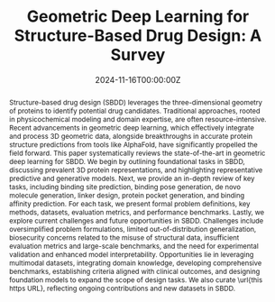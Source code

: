 ---
title: "Geometric Deep Learning for Structure-Based Drug Design: A Survey"
authors:
authors:
  - Zaixi Zhang *
  - Jiaxian Yan *
  - "**Yining Huang**"
  - Qi Liu
  - Enhong Chen
  - Mengdi Wang
  - Marinka Zitnik


# Author notes (optional)
author_notes:
  - 'Equal contribution'
  - 'Equal contribution'
  - 'Equal contribution'
  - ''
  - ''
  - ''
  - ''

date: "2024-11-16T00:00:00Z"
doi: ""

# Schedule page publish date (NOT publication's date).
publishDate: "2024-11-16T00:00:00Z"

# Publication type.
# Accepts a single type but formatted as a YAML list (for Hugo requirements).
# Enter a publication type from the CSL standard.
publication_types: ["article"]

# Publication name and optional abbreviated publication name.
publication: ""
publication_short: ""

abstract: Structure-based drug design (SBDD) leverages the three-dimensional geometry of proteins to identify potential drug candidates. Traditional approaches, rooted in physicochemical modeling and domain expertise, are often resource-intensive. Recent advancements in geometric deep learning, which effectively integrate and process 3D geometric data, alongside breakthroughs in accurate protein structure predictions from tools like AlphaFold, have significantly propelled the field forward. This paper systematically reviews the state-of-the-art in geometric deep learning for SBDD. We begin by outlining foundational tasks in SBDD, discussing prevalent 3D protein representations, and highlighting representative predictive and generative models. Next, we provide an in-depth review of key tasks, including binding site prediction, binding pose generation, de novo molecule generation, linker design, protein pocket generation, and binding affinity prediction. For each task, we present formal problem definitions, key methods, datasets, evaluation metrics, and performance benchmarks. Lastly, we explore current challenges and future opportunities in SBDD. Challenges include oversimplified problem formulations, limited out-of-distribution generalization, biosecurity concerns related to the misuse of structural data, insufficient evaluation metrics and large-scale benchmarks, and the need for experimental validation and enhanced model interpretability. Opportunities lie in leveraging multimodal datasets, integrating domain knowledge, developing comprehensive benchmarks, establishing criteria aligned with clinical outcomes, and designing foundation models to expand the scope of design tasks. We also curate \url{this https URL}, reflecting ongoing contributions and new datasets in SBDD.

# Summary. An optional shortened abstract.
summary: This paper systematically reviews the state-of-the-art in geometric deep learning for SBDD. 

tags:
- Structure-Based Drug Design

featured: false

links:
# - name: Custom Link
#   url: http://example.org
url_pdf: https://arxiv.org/pdf/2306.11768
url_code: ''
url_dataset: ''
url_poster: ''
url_project: ''
url_slides: ''
url_source: ''
url_video: ''

# Featured image
# To use, add an image named `featured.jpg/png` to your page's folder. 
# image:
#   caption: 'Image credit: [**Unsplash**](https://unsplash.com/photos/s9CC2SKySJM)'
#   focal_point: ""
#   preview_only: false

# Associated Projects (optional).
#   Associate this publication with one or more of your projects.
#   Simply enter your project's folder or file name without extension.
#   E.g. `internal-project` references `content/project/internal-project/index.md`.
#   Otherwise, set `projects: []`.
# projects:
# - internal-project

# Slides (optional).
#   Associate this publication with Markdown slides.
#   Simply enter your slide deck's filename without extension.
#   E.g. `slides: "example"` references `content/slides/example/index.md`.
#   Otherwise, set `slides: ""`.
# slides: example
---